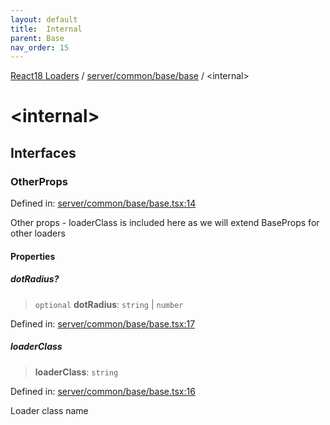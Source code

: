 ```yaml
---
layout: default
title:  Internal 
parent: Base
nav_order: 15
---
```

[React18 Loaders](../../../../index.md) / [server/common/base/base](index.md) / \<internal\>

# \<internal\>

## Interfaces

### OtherProps

Defined in: [server/common/base/base.tsx:14](https://github.com/react18-tools/turborepo-template/blob/f1923d4ff0ef5aaa3964058745bd22672818884b/lib/src/server/common/base/base.tsx#L14)

Other props - loaderClass is included here as we will extend BaseProps for other loaders

#### Properties

##### dotRadius?

> `optional` **dotRadius**: `string` \| `number`

Defined in: [server/common/base/base.tsx:17](https://github.com/react18-tools/turborepo-template/blob/f1923d4ff0ef5aaa3964058745bd22672818884b/lib/src/server/common/base/base.tsx#L17)

##### loaderClass

> **loaderClass**: `string`

Defined in: [server/common/base/base.tsx:16](https://github.com/react18-tools/turborepo-template/blob/f1923d4ff0ef5aaa3964058745bd22672818884b/lib/src/server/common/base/base.tsx#L16)

Loader class name
